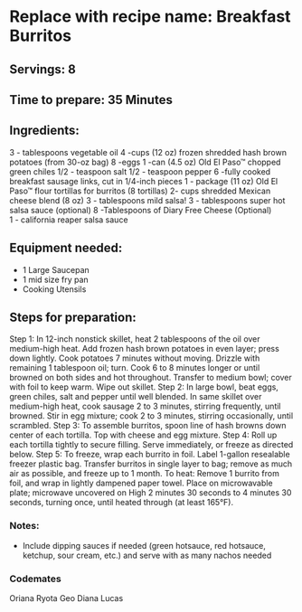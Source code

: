 # Replace with recipe name: Breakfast Burritos

## Servings: 8

## Time to prepare: 35 Minutes

## Ingredients:

3 - tablespoons vegetable oil
4 -cups (12 oz) frozen shredded hash brown potatoes (from 30-oz bag)
8 -eggs
1 -can (4.5 oz) Old El Paso™ chopped green chiles
1/2 - teaspoon salt
1/2 - teaspoon pepper
6 -fully cooked breakfast sausage links, cut in 1/4-inch pieces
1 - package (11 oz) Old El Paso™ flour tortillas for burritos (8 tortillas)
2- cups shredded Mexican cheese blend (8 oz)
3 - tablespoons mild salsa!
3 - tablespoons super hot salsa sauce (optional)
8 -Tablespoons of Diary Free Cheese (Optional)  
1 - california reaper salsa sauce

## Equipment needed:

- 1 Large Saucepan 
- 1 mid size fry pan
- Cooking Utensils


## Steps for preparation:

Step 1:  In 12-inch nonstick skillet, heat 2 tablespoons of the oil over medium-high heat. Add frozen hash brown potatoes in even layer; press down lightly. Cook potatoes 7 minutes without moving. Drizzle with remaining 1 tablespoon oil; turn. Cook 6 to 8 minutes longer or until browned on both sides and hot throughout. Transfer to medium bowl; cover with foil to keep warm. Wipe out skillet.
Step 2: In large bowl, beat eggs, green chiles, salt and pepper until well blended. In same skillet over medium-high heat, cook sausage 2 to 3 minutes, stirring frequently, until browned. Stir in egg mixture; cook 2 to 3 minutes, stirring occasionally, until scrambled.
Step 3: To assemble burritos, spoon line of hash browns down center of each tortilla. Top with cheese and egg mixture.
Step 4: Roll up each tortilla tightly to secure filling. Serve immediately, or freeze as directed below.
Step 5: To freeze, wrap each burrito in foil. Label 1-gallon resealable freezer plastic bag. Transfer burritos in single layer to bag; remove as much air as possible, and freeze up to 1 month. To heat: Remove 1 burrito from foil, and wrap in lightly dampened paper towel. Place on microwavable plate; microwave uncovered on High 2 minutes 30 seconds to 4 minutes 30 seconds, turning once, until heated through (at least 165°F).


### Notes:

* Include dipping sauces if needed (green hotsauce, red hotsauce, ketchup, sour cream, etc.) and serve with as many nachos needed



### Codemates #
Oriana
Ryota
Geo
Diana
Lucas

